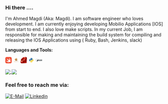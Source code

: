 ### Hi there .... 
I'm Ahmed Magdi (Aka: Magdi). I am software engineer who loves development. I am currently enjoying developing Mobilio Applications [IOS] from start to end. I also love make scripts. In my current Job, I am responsible for making and maintaining the build system for compiling and releasing the IOS Applications using ( Ruby, Bash, Jenkins, slack)

**Languages and Tools:**  

<code><img height="20" src="https://raw.githubusercontent.com/github/explore/80688e429a7d4ef2fca1e82350fe8e3517d3494d/topics/swift/swift.png"></code>
<code><img height="20" src="https://raw.githubusercontent.com/github/explore/80688e429a7d4ef2fca1e82350fe8e3517d3494d/topics/objective-c/objective-c.png"></code>
<code><img height="20" src="https://raw.githubusercontent.com/github/explore/80688e429a7d4ef2fca1e82350fe8e3517d3494d/topics/ruby/ruby.png"></code>
<code><img height="20" src="https://raw.githubusercontent.com/github/explore/5c058a388828bb5fde0bcafd4bc867b5bb3f26f3/topics/python/python.png"></code>
<code><img height="20" src="https://raw.githubusercontent.com/github/explore/80688e429a7d4ef2fca1e82350fe8e3517d3494d/topics/bash/bash.png"></code>    


<a href="https://github.com/ahmed93/github-readme-stats">
  <img align="center" src="https://github-readme-stats-seven-xi.vercel.app/api/top-langs/?username=ahmed93&hide_border=true" />
</a>
<a href="https://github.com/ahmed93/github-readme-stats">
  <img align="center" src="https://github-readme-stats-seven-xi.vercel.app/api?username=ahmed93&show_icons=true&include_all_commits=true&hide_border=true"/>
</a>


### Feel free to reach me via:
  [![E-Mail](https://img.shields.io/badge/email-reveal-369?style=for-the-badge&logo=gmail&logoColor=white)](https://mailhide.io/e/LQ55c)
  [![Linkedin](https://img.shields.io/badge/Linkedin-connect-blue?style=for-the-badge&logo=linkedin&logoColor=white)](https://www.linkedin.com/in/magdi93)
